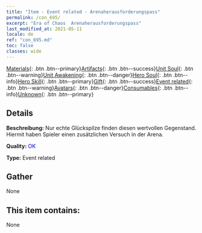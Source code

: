 ```yaml
---
title: "Item - Event related - Arenaherausforderungspass"
permalink: /con_695/
excerpt: "Era of Chaos  Arenaherausforderungspass"
last_modified_at: 2021-05-11
locale: de
ref: "con_695.md"
toc: false
classes: wide
---
```

 [Materials](/ItemsDE/){: .btn .btn--primary}[Artifacts](/ItemsDE/Artifacts/){: .btn .btn--success}[Unit Soul](/ItemsDE/UnitSoul/){: .btn .btn--warning}[Unit Awakening](/ItemsDE/UnitAwakening/){: .btn .btn--danger}[Hero Soul](/ItemsDE/HeroSoul/){: .btn .btn--info}[Hero Skill](/ItemsDE/HeroSkill/){: .btn .btn--primary}[Gift](/ItemsDE/Gift/){: .btn .btn--success}[Event related](/ItemsDE/Events/){: .btn .btn--warning}[Avatars](/ItemsDE/Avatars/){: .btn .btn--danger}[Consumables](/ItemsDE/Consumables/){: .btn .btn--info}[Unknown](/ItemsDE/Unknown/){: .btn .btn--primary}

## Details
 **Beschreibung:** Nur echte Glückspilze finden diesen wertvollen Gegenstand. Hiermit haben Spieler einen zusätzlichen Versuch in der Arena.

 **Quality:** <span style="color: #0000CD">OK</span>

 **Type:** Event related

## Gather

  None

## This item contains:

  None

